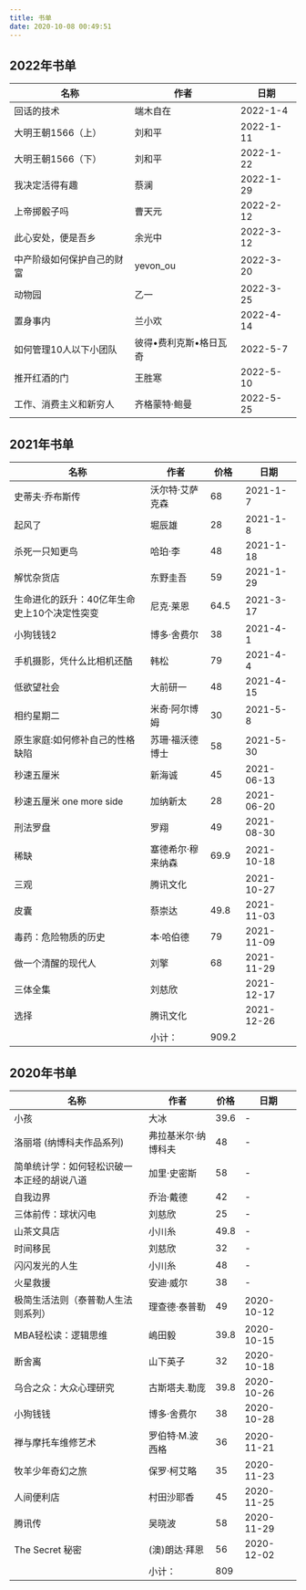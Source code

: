 ```yaml
---
title: 书单
date: 2020-10-08 00:49:51
---
```


## 2022年书单

| 名称       | 作者     | 日期     |
| ---------- | -------- | -------- |
| 回话的技术 | 端木自在 | 2022-1-4 |
| 大明王朝1566（上） | 刘和平 | 2022-1-11 |
| 大明王朝1566（下） | 刘和平 | 2022-1-22 |
| 我决定活得有趣 | 蔡澜 | 2022-1-29 |
| 上帝掷骰子吗 | 曹天元 | 2022-2-12 |
| 此心安处，便是吾乡 | 余光中 | 2022-3-12 |
| 中产阶级如何保护自己的财富 | yevon_ou | 2022-3-20 |
| 动物园 | 乙一 | 2022-3-25 |
| 置身事内 | 兰小欢 | 2022-4-14 |
| 如何管理10人以下小团队 | 彼得•费利克斯•格日瓦奇 | 2022-5-7 |
| 推开红酒的门 | 王胜寒 | 2022-5-10 |
| 工作、消费主义和新穷人 | 齐格蒙特·鲍曼 | 2022-5-25 |

## 2021年书单

| 名称        | 作者   |  价格  | 日期 |
| --------   | -----  | ----  | ----  |
|史蒂夫·乔布斯传|沃尔特·艾萨克森| 68 | 2021-1-7 |
|起风了|堀辰雄| 28 | 2021-1-8 |
|杀死一只知更鸟|哈珀·李| 48 | 2021-1-18 |
|解忧杂货店| 东野圭吾 | 59 | 2021-1-29 |
|生命进化的跃升：40亿年生命史上10个决定性突变| 尼克·莱恩 | 64.5 | 2021-3-17 |
| 小狗钱钱2 | 博多·舍费尔     | 38    |2021-4-1|
| 手机摄影，凭什么比相机还酷 |韩松|79|2021-4-4|
| 低欲望社会 |大前研一|48|2021-4-15|
| 相约星期二 | 米奇·阿尔博姆| 30| 2021-5-8|
| 原生家庭:如何修补自己的性格缺陷| 苏珊·福沃德博士 | 58 | 2021-5-30|
| 秒速五厘米 | 新海诚 | 45 | 2021-06-13 |
| 秒速五厘米 one more side | 加纳新太 | 28 | 2021-06-20 |
| 刑法罗盘 | 罗翔 | 49 | 2021-08-30 |
| 稀缺 | 塞德希尔·穆来纳森 | 69.9 | 2021-10-18 |
| 三观 | 腾讯文化 |  | 2021-10-27 |
| 皮囊 | 蔡崇达 | 49.8 | 2021-11-03 |
| 毒药：危险物质的历史 | 本·哈伯德 | 79 | 2021-11-09 |
| 做一个清醒的现代人 | 刘擎 | 68 | 2021-11-29 |
| 三体全集 | 刘慈欣 |  | 2021-12-17 |
| 选择 | 腾讯文化 |  | 2021-12-26 |
| |小计：|909.2||

## 2020年书单

| 名称        | 作者   |  价格  | 日期 |
| --------   | -----  | ----  | ----  |
|小孩|大冰| 39.6 | - |
|洛丽塔 (纳博科夫作品系列)|弗拉基米尔·纳博科夫| 48 | - |
|简单统计学：如何轻松识破一本正经的胡说八道|加里·史密斯| 58 | - |
|自我边界|乔治·戴德| 42 | - |
|三体前传：球状闪电|刘慈欣| 25 | - |
|山茶文具店|小川糸| 49.8 | - |
|时间移民|刘慈欣| 32 | - |
|闪闪发光的人生|小川糸| 48 | - |
|火星救援|安迪·威尔| 38 | - |
|极简生活法则（泰普勒人生法则系列）|理查德·泰普勒| 49 | 2020-10-12 |
|MBA轻松读：逻辑思维|嶋田毅|39.8|2020-10-15|
|断舍离|山下英子|32|2020-10-18|
|乌合之众：大众心理研究|古斯塔夫.勒庞|39.8|2020-10-26|
|小狗钱钱|博多·舍费尔|38|2020-10-28|
|禅与摩托车维修艺术|罗伯特·M.波西格|36|2020-11-21|
|牧羊少年奇幻之旅|保罗·柯艾略|35|2020-11-23|
|人间便利店|村田沙耶香|45|2020-11-25|
|腾讯传|吴晓波|58|2020-11-29|
|The Secret 秘密|(澳)朗达·拜恩|56|2020-12-02|
| |小计：|809||
